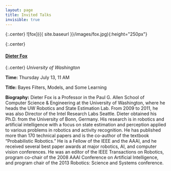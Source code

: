```yaml
---
layout: page
title: Invited Talks
invisible: true
---
```


{:.center}
![fox]({{ site.baseurl }}/images/fox.jpg){:height="250px"}

{:.center}
#### **[Dieter Fox](https://homes.cs.washington.edu/~fox/)**

{:.center}
*University of Washington*

**Time:** Thursday July 13, 11 AM

**Title:** Bayes Filters, Models, and Some Learning

<!---
**Location:** TBD

**Abstract:** TBD
-->

**Biography:** Dieter Fox is a Professor in the Paul G. Allen School of Computer
Science & Engineering at the University of Washington, where he heads the UW
Robotics and State Estimation Lab. From 2009 to 2011, he was also Director of
the Intel Research Labs Seattle. Dieter obtained his Ph.D. from the University
of Bonn, Germany.  His research is in robotics and artificial intelligence with
a focus on state estimation and perception applied to various problems in
robotics and activity recognition. He has published more than 170 technical
papers and is the co-author of the textbook “Probabilistic Robotics.” He is a
Fellow of the IEEE and the AAAI, and he received several best paper awards at
major robotics, AI, and computer vision conferences. He was an editor of the
IEEE Transactions on Robotics, program co-chair of the 2008 AAAI Conference on
Artificial Intelligence, and program chair of the 2013 Robotics: Science and
Systems conference.
